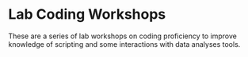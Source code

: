 # Lab Coding Workshops
These are a series of lab workshops on coding proficiency to improve knowledge of scripting and some interactions with data analyses tools.

